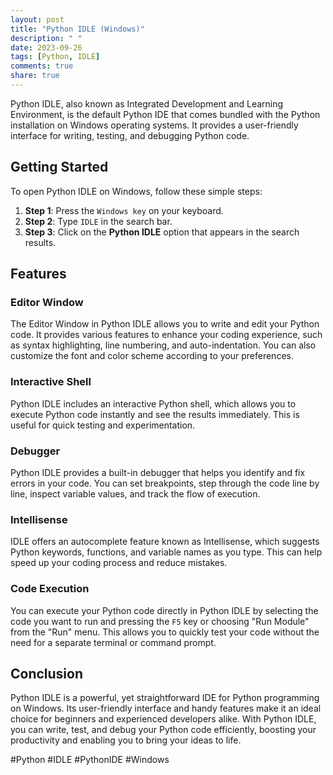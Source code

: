 ```yaml
---
layout: post
title: "Python IDLE (Windows)"
description: " "
date: 2023-09-26
tags: [Python, IDLE]
comments: true
share: true
---
```


Python IDLE, also known as Integrated Development and Learning Environment, is the default Python IDE that comes bundled with the Python installation on Windows operating systems. It provides a user-friendly interface for writing, testing, and debugging Python code.

## Getting Started

To open Python IDLE on Windows, follow these simple steps:

1. **Step 1**: Press the `Windows key` on your keyboard.
2. **Step 2**: Type `IDLE` in the search bar.
3. **Step 3**: Click on the **Python IDLE** option that appears in the search results.

## Features

### Editor Window
The Editor Window in Python IDLE allows you to write and edit your Python code. It provides various features to enhance your coding experience, such as syntax highlighting, line numbering, and auto-indentation. You can also customize the font and color scheme according to your preferences.

### Interactive Shell
Python IDLE includes an interactive Python shell, which allows you to execute Python code instantly and see the results immediately. This is useful for quick testing and experimentation.

### Debugger
Python IDLE provides a built-in debugger that helps you identify and fix errors in your code. You can set breakpoints, step through the code line by line, inspect variable values, and track the flow of execution.

### Intellisense
IDLE offers an autocomplete feature known as Intellisense, which suggests Python keywords, functions, and variable names as you type. This can help speed up your coding process and reduce mistakes.

### Code Execution
You can execute your Python code directly in Python IDLE by selecting the code you want to run and pressing the `F5` key or choosing "Run Module" from the "Run" menu. This allows you to quickly test your code without the need for a separate terminal or command prompt.

## Conclusion

Python IDLE is a powerful, yet straightforward IDE for Python programming on Windows. Its user-friendly interface and handy features make it an ideal choice for beginners and experienced developers alike. With Python IDLE, you can write, test, and debug your Python code efficiently, boosting your productivity and enabling you to bring your ideas to life.

#Python #IDLE #PythonIDE #Windows